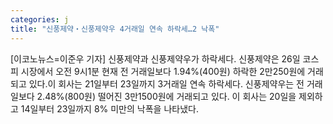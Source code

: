 ```yaml
---
categories: j
title: "신풍제약‧신풍제약우 4거래일 연속 하락세…2 낙폭"
---
```

[이코노뉴스=이준우 기자] 신풍제약과 신풍제약우가 하락세다. 신풍제약은 26일 코스피 시장에서 오전 9시1분 현재 전 거래일보다 1.94%(400원) 하락한 2만250원에 거래되고 있다.이 회사는 21일부터 23일까지 3거래일 연속 하락세다. 신풍제약우는 전 거래일보다 2.48%(800원) 떨어진 3만1500원에 거래되고 있다. 이 회사는 20일을 제외하고 14일부터 23일까지 8% 미만의 낙폭을 나타냈다.